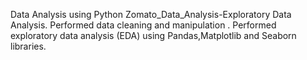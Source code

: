 
Data Analysis using Python 
Zomato_Data_Analysis-Exploratory Data Analysis.
Performed data cleaning and manipulation .
Performed exploratory data analysis (EDA) using Pandas,Matplotlib and Seaborn libraries.
